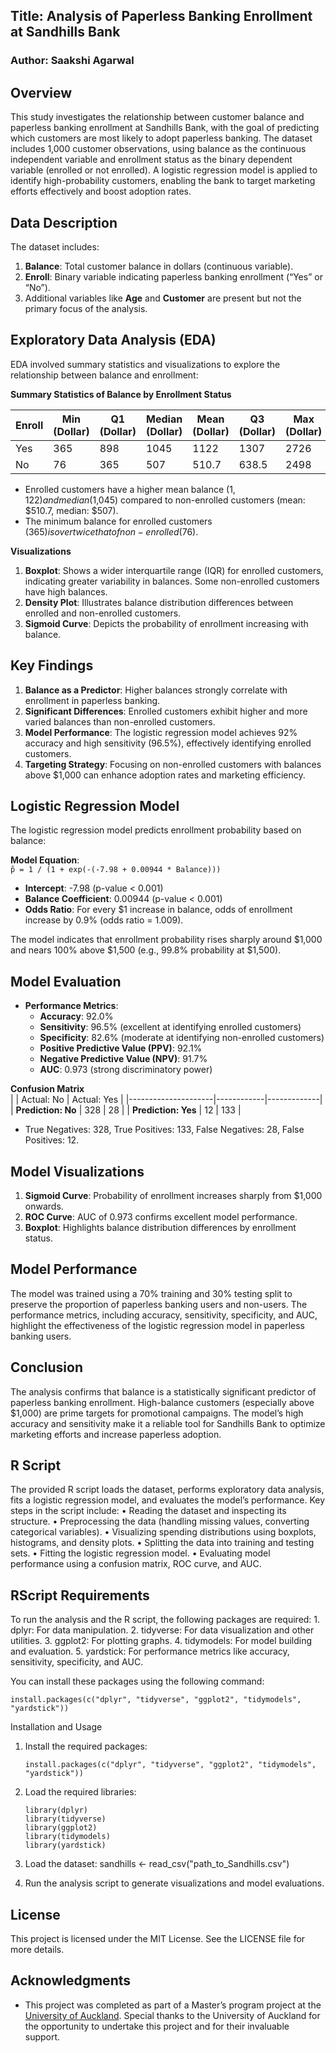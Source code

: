 ## Title: Analysis of Paperless Banking Enrollment at Sandhills Bank

### Author: Saakshi Agarwal

## Overview

This study investigates the relationship between customer balance and paperless banking enrollment at Sandhills Bank, with the goal of predicting which customers are most likely to adopt paperless banking. The dataset includes 1,000 customer observations, using balance as the continuous independent variable and enrollment status as the binary dependent variable (enrolled or not enrolled). A logistic regression model is applied to identify high-probability customers, enabling the bank to target marketing efforts effectively and boost adoption rates.

## Data Description

The dataset includes:
1. **Balance**: Total customer balance in dollars (continuous variable).
2. **Enroll**: Binary variable indicating paperless banking enrollment (“Yes” or “No”).
3. Additional variables like **Age** and **Customer** are present but not the primary focus of the analysis.

## Exploratory Data Analysis (EDA)

EDA involved summary statistics and visualizations to explore the relationship between balance and enrollment:

**Summary Statistics of Balance by Enrollment Status**

| Enroll | Min (Dollar) | Q1 (Dollar) | Median (Dollar) | Mean (Dollar) | Q3 (Dollar) | Max (Dollar) |
|--------|--------------|-------------|-----------------|---------------|-------------|--------------|
| Yes    | 365          | 898         | 1045            | 1122          | 1307        | 2726         |
| No     | 76           | 365         | 507             | 510.7         | 638.5       | 2498         |

- Enrolled customers have a higher mean balance ($1,122) and median ($1,045) compared to non-enrolled customers (mean: $510.7, median: $507).
- The minimum balance for enrolled customers ($365) is over twice that of non-enrolled ($76).

**Visualizations**
1. **Boxplot**: Shows a wider interquartile range (IQR) for enrolled customers, indicating greater variability in balances. Some non-enrolled customers have high balances.
2. **Density Plot**: Illustrates balance distribution differences between enrolled and non-enrolled customers.
3. **Sigmoid Curve**: Depicts the probability of enrollment increasing with balance.

## Key Findings
1. **Balance as a Predictor**: Higher balances strongly correlate with enrollment in paperless banking.
2. **Significant Differences**: Enrolled customers exhibit higher and more varied balances than non-enrolled customers.
3. **Model Performance**: The logistic regression model achieves 92% accuracy and high sensitivity (96.5%), effectively identifying enrolled customers.
4. **Targeting Strategy**: Focusing on non-enrolled customers with balances above $1,000 can enhance adoption rates and marketing efficiency.

## Logistic Regression Model

The logistic regression model predicts enrollment probability based on balance:

**Model Equation**:  
`p̂ = 1 / (1 + exp(-(-7.98 + 0.00944 * Balance)))`

- **Intercept**: -7.98 (p-value < 0.001)
- **Balance Coefficient**: 0.00944 (p-value < 0.001)
- **Odds Ratio**: For every $1 increase in balance, odds of enrollment increase by 0.9% (odds ratio = 1.009).

The model indicates that enrollment probability rises sharply around $1,000 and nears 100% above $1,500 (e.g., 99.8% probability at $1,500).

## Model Evaluation
- **Performance Metrics**:
  - **Accuracy**: 92.0%
  - **Sensitivity**: 96.5% (excellent at identifying enrolled customers)
  - **Specificity**: 82.6% (moderate at identifying non-enrolled customers)
  - **Positive Predictive Value (PPV)**: 92.1%
  - **Negative Predictive Value (NPV)**: 91.7%
  - **AUC**: 0.973 (strong discriminatory power)

**Confusion Matrix**  
|                     | Actual: No | Actual: Yes |
|---------------------|------------|-------------|
| **Prediction: No**  | 328        | 28          |
| **Prediction: Yes** | 12         | 133         |

- True Negatives: 328, True Positives: 133, False Negatives: 28, False Positives: 12.

## Model Visualizations
1. **Sigmoid Curve**: Probability of enrollment increases sharply from $1,000 onwards.
2. **ROC Curve**: AUC of 0.973 confirms excellent model performance.
3. **Boxplot**: Highlights balance distribution differences by enrollment status.

## Model Performance

The model was trained using a 70% training and 30% testing split to preserve the proportion of paperless banking users and non-users. The performance metrics, including accuracy, sensitivity, specificity, and AUC, highlight the effectiveness of the logistic regression model in paperless banking users.

## Conclusion

The analysis confirms that balance is a statistically significant predictor of paperless banking enrollment. High-balance customers (especially above $1,000) are prime targets for promotional campaigns. The model’s high accuracy and sensitivity make it a reliable tool for Sandhills Bank to optimize marketing efforts and increase paperless adoption.

## R Script

The provided R script loads the dataset, performs exploratory data analysis, fits a logistic regression model, and evaluates the model’s performance. Key steps in the script include:
	•	Reading the dataset and inspecting its structure.
	•	Preprocessing the data (handling missing values, converting categorical variables).
	•	Visualizing spending distributions using boxplots, histograms, and density plots.
	•	Splitting the data into training and testing sets.
	•	Fitting the logistic regression model.
	•	Evaluating model performance using a confusion matrix, ROC curve, and AUC.

## RScript Requirements

To run the analysis and the R script, the following packages are required:
	1.	dplyr: For data manipulation.
	2.	tidyverse: For data visualization and other utilities.
	3.	ggplot2: For plotting graphs.
	4.	tidymodels: For model building and evaluation.
	5.	yardstick: For performance metrics like accuracy, sensitivity, specificity, and AUC.

You can install these packages using the following command:

	install.packages(c("dplyr", "tidyverse", "ggplot2", "tidymodels", "yardstick"))

Installation and Usage
1.	Install the required packages:

		install.packages(c("dplyr", "tidyverse", "ggplot2", "tidymodels", "yardstick"))


2.	Load the required libraries:

		library(dplyr)
		library(tidyverse)
		library(ggplot2)
		library(tidymodels)
		library(yardstick)


3.	Load the dataset:
   sandhills <- read_csv("path_to_Sandhills.csv")


5.	Run the analysis script to generate visualizations and model evaluations.

## License

This project is licensed under the MIT License. See the LICENSE file for more details.


## Acknowledgments
- This project was completed as part of a Master’s program project at the [University of Auckland](https://www.auckland.ac.nz/en.html). Special thanks to the University of Auckland for the opportunity to undertake this project and for their invaluable support.
